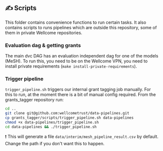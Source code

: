 ## ✍️ Scripts

This folder contains convenience functions to run certain tasks. It also contains
scripts to runs pipelines which are outside this repository, some of them in 
private Wellcome repositories.

### Evaluation dag & getting grants
The main dvc DAG has an evaluation independent dag for one of the models (MeSH). To run this,
you need to be on the Wellcome VPN, you need to install private requirements 
(`make install-private-requirements`).

### Trigger pipeline

`trigger_pipeline.sh` triggers our internal grant tagging job manually. For this to
run, at the moment there is a bit of manual config required. From the grants_tagger repository run:

```bash
cd ..
git clone git@github.com:wellcometrust/data-pipelines.git
cp grants_tagger/scripts/trigger_pipeline.sh data-pipelines
chmod +x data-pipelines/trigger_pipeline.sh
cd data-pipelines && ./trigger_pipeline.sh 
```
❗ This will generate a file  `data/interim/mesh_pipeline_result.csv` by default. Change the path
if you don't want this to happen.
